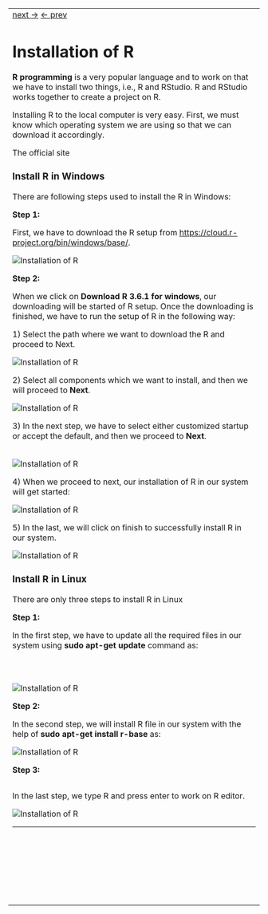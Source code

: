 <div id="city">
<table>
<tbody><tr><td>
<div id="bottomnextup">
<a class="next" href="rstudio-ide">next →</a>
<a class="next" href="r-tutorial">← prev</a>
</div>
<h1 class="h1">Installation of R</h1>
<p><strong>R programming</strong> is a very popular language and to work on that we have to install two things, i.e., R and RStudio. R and RStudio works together to create a project on R.</p>
<p>Installing R to the local computer is very easy. First, we must know which operating system we are using so that we can download it accordingly.</p>
<p>The official site  </div><div id="ap-player-placeholder" style="position: absolute; display: none; aspect-ratio: 16 / 9; width: 100%; max-width: 535px;"></div></div>
 
</div></p>
<h3 class="h2">Install R in Windows</h3>
<p>There are following steps used to install the R in Windows:</p>
<p><strong>Step 1:</strong></p>
<p>First, we have to download the R setup from <a href="https://cloud.r-project.org/bin/windows/base/" rel="nofollow" target="_blank">https://cloud.r-project.org/bin/windows/base/</a>.</p>
<img src="imgs/installation-of-r.png" alt="Installation of R">
<br>
<p><strong>Step 2:</strong></p>
<p>When we click on <strong>Download R 3.6.1 for windows</strong>, our downloading will be started of R setup. Once the downloading is finished, we have to run the setup of R in the following way:</p>
<p>1) Select the path where we want to download the R and proceed to Next.</p>
<img src="imgs/installation-of-r2.png" alt="Installation of R">
<br>
<p>2) Select all components which we want to install, and then we will proceed to <strong>Next</strong>.</p>
<img src="imgs/installation-of-r3.png" alt="Installation of R">
<br>
<p>3) In the next step, we have to select either customized startup or accept the default, and then we proceed to <strong>Next</strong>.<div id="62e41191-8dfd-468e-a4ed-2777209ebf5e" data-section="62e41191-8dfd-468e-a4ed-2777209ebf5e" class="_ap_apex_ad" data-xpath="#city > table:eq(0) > tbody:eq(0) > tr:eq(0) > td:eq(0) > p:eq(11)" data-section-id="" data-ap-network="adpTags" data-render-time="1689705898210" style="display: block; clear: both; text-align: center; margin: 10px auto 20px; width: 0px; height: 0px; overflow: hidden;"><div id="ADP_37780_728X250_62e41191-8dfd-468e-a4ed-2777209ebf5e" style="text-align: center; margin: 0 auto;" data-google-query-id="CLbfyoD1mIADFZRDHQkd4m0J7A">
<script type="text/javascript">
window.adpushup.adpTags.que.push(function(){
window.adpushup.adpTags.display("ADP_37780_728X250_62e41191-8dfd-468e-a4ed-2777209ebf5e");
});
</script>
<div id="google_ads_iframe_/103512698,22511567001/22794806201_0__container__" style="border: 0pt none; width: 728px; height: 0px;"></div></div></div></p>
<img src="imgs/installation-of-r4.png" alt="Installation of R">
<br>
<p>4) When we proceed to next, our installation of R in our system will get started:</p>
<img src="imgs/installation-of-r5.png" alt="Installation of R">
<br>
<p>5) In the last, we will click on finish to successfully install R in our system.</p>
<img src="imgs/installation-of-r6.png" alt="Installation of R">
<h3 class="h2">Install R in Linux</h3>

<p>There are only three steps to install R in Linux </p>
<p><strong>Step 1:</strong></p>
<p>In the first step, we have to update all the required files in our system using <strong>sudo apt-get update</strong> command as:<div id="a77d6ac5-59c9-4505-ac7f-478889559eef" data-section="a77d6ac5-59c9-4505-ac7f-478889559eef" class="_ap_apex_ad" data-xpath="#city > table:eq(0) > tbody:eq(0) > tr:eq(0) > td:eq(0) > p:eq(16)" data-section-id="" data-ap-network="adpTags" data-render-time="1689705898218" style="display: block; clear: both; text-align: center; margin: 10px auto 50px; width: 0px; height: 0px; overflow: hidden;"><div id="ADP_37780_728X280_a77d6ac5-59c9-4505-ac7f-478889559eef" style="text-align: center; margin: 0 auto;" data-google-query-id="CLffyoD1mIADFZRDHQkd4m0J7A">
<script type="text/javascript">
window.adpushup.adpTags.que.push(function(){
window.adpushup.adpTags.display("ADP_37780_728X280_a77d6ac5-59c9-4505-ac7f-478889559eef");
});
</script>
<div id="google_ads_iframe_/103512698,22511567001/22794806207_0__container__" style="border: 0pt none; width: 728px; height: 0px;"></div></div></div></p>
<img src="imgs/installation-of-r7.png" alt="Installation of R">
<br>
<p><strong>Step 2:</strong></p>
<p>In the second step, we will install R file in our system with the help of <strong>sudo apt-get install r-base</strong> as:</p>
<img src="imgs/installation-of-r8.png" alt="Installation of R">
<br>
<p><strong>Step 3:</strong><div id="27a52091-52c7-4650-968b-e7d6f98ab9f9" data-section="27a52091-52c7-4650-968b-e7d6f98ab9f9" class="_ap_apex_ad" data-xpath="#city > table:eq(0) > tbody:eq(0) > tr:eq(0) > td:eq(0) > p:eq(19)" data-section-id="" data-ap-network="adpTags" data-render-time="1689705898202" style="display: block; clear: both; text-align: center; margin: 10px auto; width: 0px; height: 0px; overflow: hidden;"><div id="ADP_37780_728X90_27a52091-52c7-4650-968b-e7d6f98ab9f9" style="text-align: center; margin: 0 auto;" data-google-query-id="CLXfyoD1mIADFZRDHQkd4m0J7A">
<script type="text/javascript">
window.adpushup.adpTags.que.push(function(){
window.adpushup.adpTags.display("ADP_37780_728X90_27a52091-52c7-4650-968b-e7d6f98ab9f9");
});
</script>
<div id="google_ads_iframe_/103512698,22511567001/22794702880_0__container__" style="border: 0pt none; width: 728px; height: 0px;"></div></div></div></p>
<p>In the last step, we type R and press enter to work on R editor.</p>
<img src="imgs/installation-of-r9.png" alt="Installation of R">
<hr>
 
<br><br>
<div id="bottomnext">
 
</div>
<br><br>
<div id="ec6a6cf5-fc13-49db-ba4d-536d2da4a05e" data-section="ec6a6cf5-fc13-49db-ba4d-536d2da4a05e" class="_ap_apex_ad" data-xpath="#city > table:eq(0) > tbody:eq(0) > tr:eq(0) > td:eq(0)" data-section-id="" data-ap-network="adpTags" data-render-time="1689705898233" style="display: block; clear: both; text-align: center; margin: 10px auto 30px; width: 0px; height: 0px; overflow: hidden;"><div id="ADP_37780_728X280_ec6a6cf5-fc13-49db-ba4d-536d2da4a05e" style="text-align: center; margin: 0 auto;" data-google-query-id="CLjfyoD1mIADFZRDHQkd4m0J7A">
 
<div id="google_ads_iframe_/103512698,22511567001/22794805907_0__container__" style="border: 0pt none; width: 728px; height: 0px;"></div></div></div></td></tr>
</tbody></table>
</div>